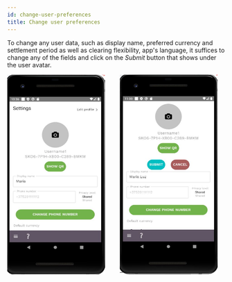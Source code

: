 ```yaml
---
id: change-user-preferences
title: Change user preferences
---
```


To change any user data, such as display name, preferred currency and settlement period as well as clearing flexibility, app's language, it suffices to change any of the fields and click on the *Submit* button that shows under the user avatar.

<img src="assets/settings1.JPG" alt="user preferences" width="226" height="460" style="display: inline;"/>
<img src="assets/user-preferences2.JPG" alt="user preferences" width="226" height="460" style="display: inline; margin-left: 30px;"/>

